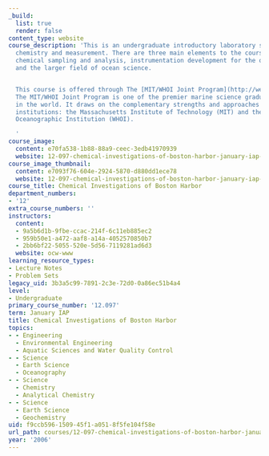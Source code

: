 ```yaml
---
_build:
  list: true
  render: false
content_type: website
course_description: 'This is an undergraduate introductory laboratory subject in ocean
  chemistry and measurement. There are three main elements to the course: oceanic
  chemical sampling and analysis, instrumentation development for the ocean environment,
  and the larger field of ocean science.


  This course is offered through The [MIT/WHOI Joint Program](http://web.mit.edu/mit-whoi/www/).
  The MIT/WHOI Joint Program is one of the premier marine science graduate programs
  in the world. It draws on the complementary strengths and approaches of two great
  institutions: the Massachusetts Institute of Technology (MIT) and the Woods Hole
  Oceanographic Institution (WHOI).

  '
course_image:
  content: e70fa538-1b88-88a9-ceec-3edb41970939
  website: 12-097-chemical-investigations-of-boston-harbor-january-iap-2006
course_image_thumbnail:
  content: e7093f76-604e-2924-5870-d880dd1ece78
  website: 12-097-chemical-investigations-of-boston-harbor-january-iap-2006
course_title: Chemical Investigations of Boston Harbor
department_numbers:
- '12'
extra_course_numbers: ''
instructors:
  content:
  - 9a5b6d1b-9fbe-ccac-214f-6c11eb885ec2
  - 959b50e1-a472-aaf8-a14a-4052570850b7
  - 2bb6bf22-5055-520e-5d56-7119281ad6d3
  website: ocw-www
learning_resource_types:
- Lecture Notes
- Problem Sets
legacy_uid: 3b3a5c99-7891-2c3e-72d0-0a86ec51b4a4
level:
- Undergraduate
primary_course_number: '12.097'
term: January IAP
title: Chemical Investigations of Boston Harbor
topics:
- - Engineering
  - Environmental Engineering
  - Aquatic Sciences and Water Quality Control
- - Science
  - Earth Science
  - Oceanography
- - Science
  - Chemistry
  - Analytical Chemistry
- - Science
  - Earth Science
  - Geochemistry
uid: f9ccb596-1509-45f1-a051-8f5fe104f58e
url_path: courses/12-097-chemical-investigations-of-boston-harbor-january-iap-2006
year: '2006'
---
```

